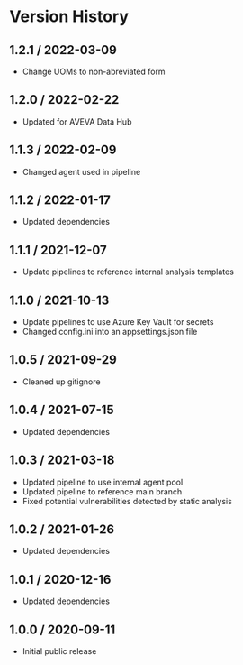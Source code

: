# Version History

## 1.2.1 / 2022-03-09

- Change UOMs to non-abreviated form

## 1.2.0 / 2022-02-22

- Updated for AVEVA Data Hub

## 1.1.3 / 2022-02-09

- Changed agent used in pipeline

## 1.1.2 / 2022-01-17

- Updated dependencies

## 1.1.1 / 2021-12-07

- Update pipelines to reference internal analysis templates

## 1.1.0 / 2021-10-13

- Update pipelines to use Azure Key Vault for secrets
- Changed config.ini into an appsettings.json file

## 1.0.5 / 2021-09-29

- Cleaned up gitignore

## 1.0.4 / 2021-07-15

- Updated dependencies

## 1.0.3 / 2021-03-18

- Updated pipeline to use internal agent pool
- Updated pipeline to reference main branch
- Fixed potential vulnerabilities detected by static analysis

## 1.0.2 / 2021-01-26

- Updated dependencies

## 1.0.1 / 2020-12-16

- Updated dependencies

## 1.0.0 / 2020-09-11

- Initial public release
